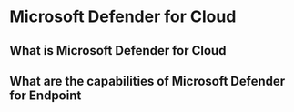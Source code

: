 # Microsoft Defender for Cloud #



## What is Microsoft Defender for Cloud ##



## What are the capabilities of Microsoft Defender for Endpoint ##

